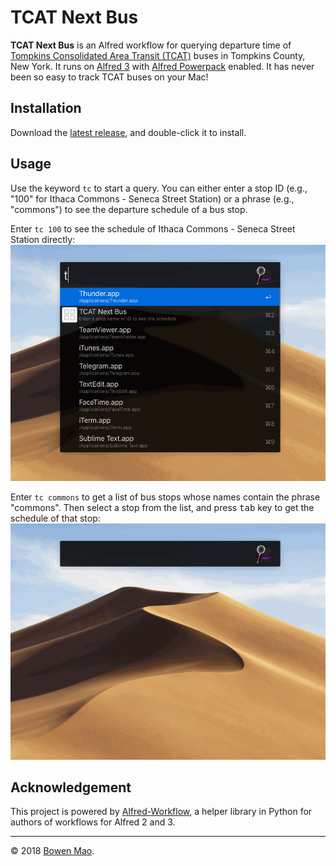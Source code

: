 # TCAT Next Bus

**TCAT Next Bus** is an Alfred workflow for querying departure time of [Tompkins Consolidated Area Transit (TCAT)](https://www.tcatbus.com) buses in Tompkins County, New York. It runs on [Alfred 3](https://www.alfredapp.com) with [Alfred Powerpack](https://www.alfredapp.com/powerpack/) enabled. It has never been so easy to track TCAT buses on your Mac!

## Installation

Download the [latest release](https://github.com/maobowen/tcat-alfred-workflow/releases/latest), and double-click it to install.

## Usage

Use the keyword `tc` to start a query. You can either enter a stop ID (e.g., "100" for Ithaca Commons - Seneca Street Station) or a phrase (e.g., "commons") to see the departure schedule of a bus stop.

Enter `tc 100` to see the schedule of Ithaca Commons - Seneca Street Station directly:  
![Demonstration of querying by stop ID](https://github.com/maobowen/tcat-alfred-workflow/raw/master/demo/demo1.gif)

Enter `tc commons` to get a list of bus stops whose names contain the phrase "commons". Then select a stop from the list, and press <kbd>tab</kbd> key to get the schedule of that stop:  
![Demonstration of querying by keywords](https://github.com/maobowen/tcat-alfred-workflow/raw/master/demo/demo2.gif)

## Acknowledgement

This project is powered by [Alfred-Workflow](https://github.com/deanishe/alfred-workflow), a helper library in Python for authors of workflows for Alfred 2 and 3.

***
&copy; 2018 [Bowen Mao](https://bmao.tech/).